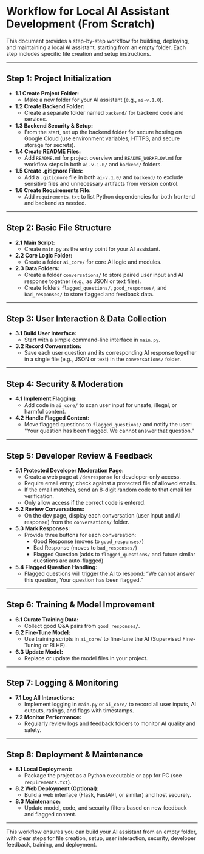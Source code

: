 
# Workflow for Local AI Assistant Development (From Scratch)

This document provides a step-by-step workflow for building, deploying, and maintaining a local AI assistant, starting from an empty folder. Each step includes specific file creation and setup instructions.

---


## Step 1: Project Initialization
- **1.1 Create Project Folder:**
  - Make a new folder for your AI assistant (e.g., `ai-v.1.0`).
- **1.2 Create Backend Folder:**
  - Create a separate folder named `backend/` for backend code and services.
- **1.3 Backend Security & Setup:**
  - From the start, set up the backend folder for secure hosting on Google Cloud (use environment variables, HTTPS, and secure storage for secrets).
- **1.4 Create README Files:**
  - Add `README.md` for project overview and `README_WORKFLOW.md` for workflow steps in both `ai-v.1.0/` and `backend/` folders.
- **1.5 Create .gitignore Files:**
  - Add a `.gitignore` file in both `ai-v.1.0/` and `backend/` to exclude sensitive files and unnecessary artifacts from version control.
- **1.6 Create Requirements File:**
  - Add `requirements.txt` to list Python dependencies for both frontend and backend as needed.

---


## Step 2: Basic File Structure
- **2.1 Main Script:**
  - Create `main.py` as the entry point for your AI assistant.
- **2.2 Core Logic Folder:**
  - Create a folder `ai_core/` for core AI logic and modules.
- **2.3 Data Folders:**
  - Create a folder `conversations/` to store paired user input and AI response together (e.g., as JSON or text files).
  - Create folders `flagged_questions/`, `good_responses/`, and `bad_responses/` to store flagged and feedback data.

---


## Step 3: User Interaction & Data Collection
- **3.1 Build User Interface:**
  - Start with a simple command-line interface in `main.py`.
- **3.2 Record Conversation:**
  - Save each user question and its corresponding AI response together in a single file (e.g., JSON or text) in the `conversations/` folder.


---

## Step 4: Security & Moderation
- **4.1 Implement Flagging:**
  - Add code in `ai_core/` to scan user input for unsafe, illegal, or harmful content.
- **4.2 Handle Flagged Content:**
  - Move flagged questions to `flagged_questions/` and notify the user: "Your question has been flagged. We cannot answer that question."

---


## Step 5: Developer Review & Feedback
- **5.1 Protected Developer Moderation Page:**
  - Create a web page at `/devresponse` for developer-only access.
  - Require email entry; check against a protected file of allowed emails.
  - If the email matches, send an 8-digit random code to that email for verification.
  - Only allow access if the correct code is entered.
- **5.2 Review Conversations:**
  - On the dev page, display each conversation (user input and AI response) from the `conversations/` folder.
- **5.3 Mark Responses:**
  - Provide three buttons for each conversation:
    - Good Response (moves to `good_responses/`)
    - Bad Response (moves to `bad_responses/`)
    - Flagged Question (adds to `flagged_questions/` and future similar questions are auto-flagged)
- **5.4 Flagged Question Handling:**
  - Flagged questions will trigger the AI to respond: “We cannot answer this question, Your question has been flagged.”

---

## Step 6: Training & Model Improvement
- **6.1 Curate Training Data:**
  - Collect good Q&A pairs from `good_responses/`.
- **6.2 Fine-Tune Model:**
  - Use training scripts in `ai_core/` to fine-tune the AI (Supervised Fine-Tuning or RLHF).
- **6.3 Update Model:**
  - Replace or update the model files in your project.

---

## Step 7: Logging & Monitoring
- **7.1 Log All Interactions:**
  - Implement logging in `main.py` or `ai_core/` to record all user inputs, AI outputs, ratings, and flags with timestamps.
- **7.2 Monitor Performance:**
  - Regularly review logs and feedback folders to monitor AI quality and safety.

---

## Step 8: Deployment & Maintenance
- **8.1 Local Deployment:**
  - Package the project as a Python executable or app for PC (see `requirements.txt`).
- **8.2 Web Deployment (Optional):**
  - Build a web interface (Flask, FastAPI, or similar) and host securely.
- **8.3 Maintenance:**
  - Update model, code, and security filters based on new feedback and flagged content.

---

This workflow ensures you can build your AI assistant from an empty folder, with clear steps for file creation, setup, user interaction, security, developer feedback, training, and deployment.

